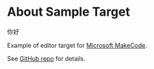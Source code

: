 # About Sample Target

你好

Example of editor target for [Microsoft MakeCode](https://makecode.com/).

See [GitHub repo](https://github.com/Microsoft/pxt-sample) for details.
